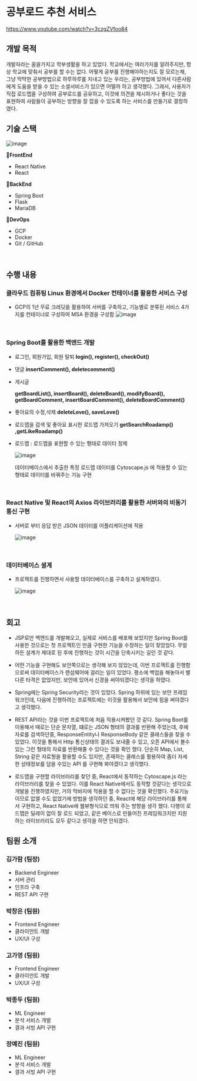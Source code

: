 # 공부로드 추천 서비스
https://www.youtube.com/watch?v=3czgZVfoo84

## 개발 목적
개발자라는 꿈을가지고 학부생활을 하고 있었다. 학교에서는 여러가지를 알려주지만, 항상 학교에 맞춰서 공부를 할 수는 없다.
어떻게 공부를 진행해야하는지도 잘 모르는체, 그냥 막막한 공부방법으로 하루하루를 지내고 있는 우리는, 공부방법에 있어서 다른사람에게 도움을 받을 수 있는 소셜서비스가 있으면 어떨까 하고 생각했다. 
그래서, 사용자가 직접 로드맵을 구성하여 공부로드를 공유하고, 이것에 의견을 제시하거나 좋다는 것을 표현하여 사람들이 공부하는 방향을 잘 잡을 수 있도록 하는 서비스를 만들기로 결정하였다.

## 기술 스택

![image](https://user-images.githubusercontent.com/28921379/124345171-4fb95480-dc12-11eb-85e6-c71e188576a3.png)

🍎**FrontEnd**

- React Native
- React

🍏**BackEnd**

- Spring Boot
- Flask
- MariaDB

🔳**DevOps**

- GCP
- Docker
- Git / GitHub

</br>

## 수행 내용
### 클라우드 컴퓨팅 Linux 환경에서 Docker 컨테이너를 활용한 서비스 구성
- GCP의 1년 무료 크레딧을 활용하여 서버를 구축하고, 기능별로 분류된 서비스 4가지를 컨테이너로 구성하여 MSA 환경을 구성함
  ![image](https://user-images.githubusercontent.com/28921379/125035013-4164b000-e0cc-11eb-9945-96b3f8bda827.png)


<br>

### Spring Boot를 활용한 백엔드 개발
- 로그인, 회원가입, 회원 탈퇴 **login(), register(), checkOut()**
- 댓글 **insertComment(), deletecomment()**
- 게시글

  **getBoardList(), insertBoard(), deleteBoard(), modifyBoard(), getBoardComment, insertBoardComment(), deleteBoardComment()**
- 좋아요의 수정,삭제 **deleteLove(), saveLove()**
- 로드맵을 검색 및 좋아요 표시한 로드맵 가져오기 **getSearchRoadamp() ,getLikeRoadamp()**
- 로드맵 : 로드맵을 표현할 수 있는 형태로 데이터 정제

  ![image](https://user-images.githubusercontent.com/28921379/125034893-1f6b2d80-e0cc-11eb-92a8-d1f1ab2d3494.png)

  데이터베이스에서 추출한 특정 로드맵 데이터를 Cytoscape.js 에 적용할 수 있는 형태로 데이터를 바꿔주는 기능 구현

<br>

### React Native 및 React의 Axios 라이브러리를 활용한 서버와의 비동기 통신 구현
  
- 서버로 부터 응답 받은 JSON 데이터를 어플리케이션에 적용
  
  ![image](https://user-images.githubusercontent.com/28921379/125034816-06627c80-e0cc-11eb-8461-b0ca1f1db976.png)

<br>

### 데이터베이스 셜계

- 프로젝트를 진행하면서 사용할 데이터베이스를 구축하고 설계하였다. 

  ![image](https://user-images.githubusercontent.com/28921379/125038779-c782f580-e0d0-11eb-9791-a5c8dc96a4db.png)

<br>

## 회고
- JSP로만 백엔드를 개발해오고, 실제로 서비스를 배포해 보았지만 Spring Boot를 사용한 것으로는 첫 프로젝트인 만큼 구현한 기능을 수정하는 일이 잦았었다.
무얼 하든 설계가 제대로 된 후에 진행하는 것이 시간을 단축시키는 길인 것 같다. 

- 어떤 기능을 구현해도 보안쪽으로는 생각해 보지 않았는데, 이번 프로젝트를 진행함으로써 데이터베이스가 랜섬웨어에 걸리는 일이 있었다. 평소에 백업을 해놓아서 별다른 타격은 없었지만,
보안에 있어서 신경을 써야되겠다는 생각을 하였다. 

- Spring에는 Spring Security라는 것이 있었다. Spring 하위에 있는 보안 프레임워크인데, 다음에 진행하려는 프로젝트에는 이것을 활용해서 보안에 힘을 써야겠다고 생각했다.

- REST API라는 것을 이번 프로젝트에 처음 적용시켜봤던 것 같다. Spring Boot를 이용해서 때로는 단순 문자열, 떄로는 JSON 형태의 결과를 반환해 주었는데, 후에 자료를 검색하던중, ResponseEntity나 ResponseBody 같은 클래스들을 찾을 수 있었다. 
이것을 통해서 Http 통신상태의 결과도 보내줄 수 있고, 오픈 API에서 볼수 있는 그런 형태의 자료를 반환해줄 수 있다는 것을 확인 했다. 단순히 Map, List, String 같은 자료형을 활용할 수도 있지만, 존재하는 클래스를 활용하여 좀더 자세한 상태정보를 담을 수있는 API 를 구현해 봐야겠다고 생각했다. 

- 로드맵을 구현할 라이브러리를 찾던 중, React에서 동작하는 Cytoscape.js 라는 라이브러리를 찾을 수 있었다. 이를 React Native에서도 동작할 것같다는 생각으로 개발을 진행하였지만, 거의 막바지에 적용을 할 수 없다는 것을 확인했다. 주요기능이므로 없앨 수도 없었기에 방법을 생각하던 중, React에 해당 라이브러리를 통해서 구현하고, React Native에 웹뷰형식으로 띄워 주는 방향을 생각 했다. 다행이 로드맵은 딜레이 없이 잘 로드 되었고, 같은 베이스로 만들어진 프레임워크지만 지원하는 라이브러리도 모두 같다고 생각을 하면 안되겠다. 

## 팀원 소개

### **김가람 (팀장)**

- Backend Engineer
- 서버 관리
- 인프라 구축
- REST API 구현

### **박창은 (팀원)**

- Frontend Engineer
- 클라이언트 개발
- UX/UI 구성

### 고가영 **(팀원)**

- Frontend Engineer
- 클라이언트 개발
- UX/UI 구성

### 박종두 **(팀원)**

- ML Engineer
- 분석 서비스 개발
- 결과 서빙 API 구현

### 장예진 **(팀원)**

- ML Engineer
- 분석 서비스 개발
- 결과 서빙 API 구현
